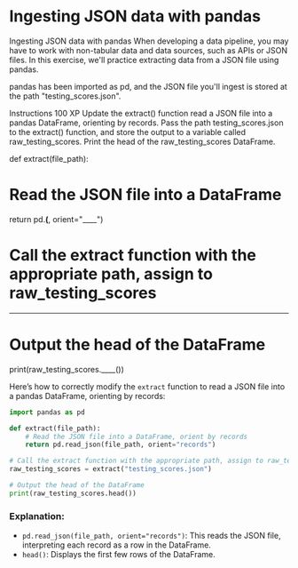 # Ingesting JSON data with pandas

Ingesting JSON data with pandas
When developing a data pipeline, you may have to work with non-tabular data and data sources, such as APIs or JSON files. In this exercise, we'll practice extracting data from a JSON file using pandas.

pandas has been imported as pd, and the JSON file you'll ingest is stored at the path "testing_scores.json".

Instructions
100 XP
Update the extract() function read a JSON file into a pandas DataFrame, orienting by records.
Pass the path testing_scores.json to the extract() function, and store the output to a variable called raw_testing_scores.
Print the head of the raw_testing_scores DataFrame.

def extract(file_path):
  # Read the JSON file into a DataFrame
  return pd.____(____, orient="____")

# Call the extract function with the appropriate path, assign to raw_testing_scores
____

# Output the head of the DataFrame
print(raw_testing_scores.____())

Here’s how to correctly modify the `extract` function to read a JSON file into a pandas DataFrame, orienting by records:

```python
import pandas as pd

def extract(file_path):
    # Read the JSON file into a DataFrame, orient by records
    return pd.read_json(file_path, orient="records")

# Call the extract function with the appropriate path, assign to raw_testing_scores
raw_testing_scores = extract("testing_scores.json")

# Output the head of the DataFrame
print(raw_testing_scores.head())
```

### Explanation:
- `pd.read_json(file_path, orient="records")`: This reads the JSON file, interpreting each record as a row in the DataFrame.
- `head()`: Displays the first few rows of the DataFrame.